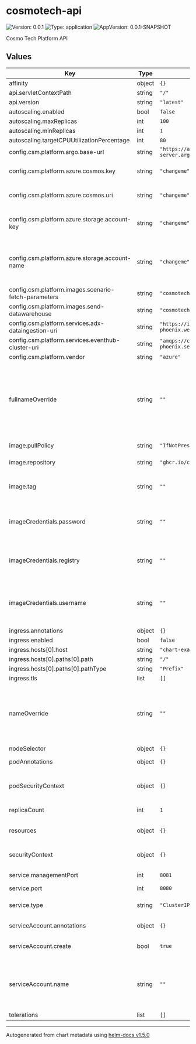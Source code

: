 # cosmotech-api

![Version: 0.0.1](https://img.shields.io/badge/Version-0.0.1-informational?style=flat-square) ![Type: application](https://img.shields.io/badge/Type-application-informational?style=flat-square) ![AppVersion: 0.0.1-SNAPSHOT](https://img.shields.io/badge/AppVersion-0.0.1--SNAPSHOT-informational?style=flat-square)

Cosmo Tech Platform API

## Values

| Key | Type | Default | Description |
|-----|------|---------|-------------|
| affinity | object | `{}` |  |
| api.servletContextPath | string | `"/"` |  |
| api.version | string | `"latest"` |  |
| autoscaling.enabled | bool | `false` |  |
| autoscaling.maxReplicas | int | `100` |  |
| autoscaling.minReplicas | int | `1` |  |
| autoscaling.targetCPUUtilizationPercentage | int | `80` |  |
| config.csm.platform.argo.base-url | string | `"https://argo-server.argo.svc.cluster.local:2746"` |  |
| config.csm.platform.azure.cosmos.key | string | `"changeme"` | Cosmos DB Database Key. Can be retrieved from the Azure portal |
| config.csm.platform.azure.cosmos.uri | string | `"changeme"` | Cosmos DB Database URI. Can be retrieved from the Azure portal |
| config.csm.platform.azure.storage.account-key | string | `"changeme"` | Azure storage account access key. Can be retrieved from the Azure portal |
| config.csm.platform.azure.storage.account-name | string | `"changeme"` | Azure storage account name. Length should be between 3 and 24 and use numbers and lower-case letters only |
| config.csm.platform.images.scenario-fetch-parameters | string | `"cosmotech/scenariofetchparameters:1.0.0"` |  |
| config.csm.platform.images.send-datawarehouse | string | `"cosmotech/senddatawarehouse:1.0.0"` |  |
| config.csm.platform.services.adx-dataingestion-uri | string | `"https://ingest-phoenix.westeurope.kusto.windows.net"` |  |
| config.csm.platform.services.eventhub-cluster-uri | string | `"amqps://csm-phoenix.servicebus.windows.net"` |  |
| config.csm.platform.vendor | string | `"azure"` |  |
| fullnameOverride | string | `""` | value overriding the full name of the Chart. If not set, the value is computed from `nameOverride`. Truncated at 63 chars because some Kubernetes name fields are limited to this. |
| image.pullPolicy | string | `"IfNotPresent"` | [policy](https://kubernetes.io/docs/concepts/containers/images/#updating-images) for pulling the image |
| image.repository | string | `"ghcr.io/cosmo-tech/cosmotech-api"` | container image to use for deployment |
| image.tag | string | `""` | container image tag. Defaults to the Chart `appVersion` if empty or missing |
| imageCredentials.password | string | `""` | password for registry to use for pulling the Deployment image. Useful if you are using a private registry |
| imageCredentials.registry | string | `""` | container registry to use for pulling the Deployment image. Useful if you are using a private registry |
| imageCredentials.username | string | `""` | username for the container registry to use for pulling the Deployment image. Useful if you are using a private registry |
| ingress.annotations | object | `{}` |  |
| ingress.enabled | bool | `false` |  |
| ingress.hosts[0].host | string | `"chart-example.local"` |  |
| ingress.hosts[0].paths[0].path | string | `"/"` |  |
| ingress.hosts[0].paths[0].pathType | string | `"Prefix"` |  |
| ingress.tls | list | `[]` |  |
| nameOverride | string | `""` | value overriding the name of the Chart. Defaults to the Chart name. Truncated at 63 chars because some Kubernetes name fields are limited to this. |
| nodeSelector | object | `{}` |  |
| podAnnotations | object | `{}` | annotations to set the Deployment pod |
| podSecurityContext | object | `{}` | the pod security context, i.e. applicable to all containers part of the pod |
| replicaCount | int | `1` | number of pods replicas |
| resources | object | `{}` | resources limits and requests for the pod placement |
| securityContext | object | `{}` | the security context at the pod container level |
| service.managementPort | int | `8081` | service management port |
| service.port | int | `8080` | service port |
| service.type | string | `"ClusterIP"` | service type. See [this page](https://kubernetes.io/docs/concepts/services-networking/service/#publishing-services-service-types) for the possible values |
| serviceAccount.annotations | object | `{}` | annotations to add to the service account |
| serviceAccount.create | bool | `true` | whether a service account should be created |
| serviceAccount.name | string | `""` | the name of the service account to use. If not set and `serviceAccount.create` is `true`, a name is generated using the `fullname` template |
| tolerations | list | `[]` |  |

----------------------------------------------
Autogenerated from chart metadata using [helm-docs v1.5.0](https://github.com/norwoodj/helm-docs/releases/v1.5.0)
